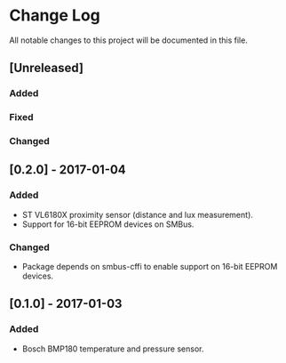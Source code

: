 # Change Log
All notable changes to this project will be documented in this file.

## [Unreleased]
### Added

### Fixed

### Changed

## [0.2.0] - 2017-01-04
### Added
- ST VL6180X proximity sensor (distance and lux measurement).
- Support for 16-bit EEPROM devices on SMBus.

### Changed
- Package depends on smbus-cffi to enable support on 16-bit EEPROM devices.

## [0.1.0] - 2017-01-03
### Added
- Bosch BMP180 temperature and pressure sensor. 
